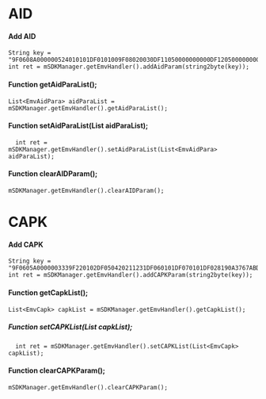 

# AID

#### Add AID

```
String key = "9F0608A000000524010101DF0101009F08020030DF11050000000000DF12050000000000DF130500000000009F1B04000186A0DF150400000000DF160100DF170100DF14039F3704DF1801319F7B06000000010000DF1906000000010000DF2006000000050000DF2106000000004000";
int ret = mSDKManager.getEmvHandler().addAidParam(string2byte(key));
```



#### Function  getAidParaList();

```
List<EmvAidPara> aidParaList = mSDKManager.getEmvHandler().getAidParaList();
```

#### Function  setAidParaList(List<EmvAidPara> aidParaList);

```
  int ret = mSDKManager.getEmvHandler().setAidParaList(List<EmvAidPara> aidParaList);
```

#### Function  clearAIDParam();

```
mSDKManager.getEmvHandler().clearAIDParam();
```

#### 

# CAPK

#### Add CAPK

```
String key = "9F0605A0000003339F220102DF050420211231DF060101DF070101DF028190A3767ABD1B6AA69D7F3FBF28C092DE9ED1E658BA5F0909AF7A1CCD907373B7210FDEB16287BA8E78E1529F443976FD27F991EC67D95E5F4E96B127CAB2396A94D6E45CDA44CA4C4867570D6B07542F8D4BF9FF97975DB9891515E66F525D2B3CBEB6D662BFB6C3F338E93B02142BFC44173A3764C56AADD202075B26DC2F9F7D7AE74BD7D00FD05EE430032663D27A57DF040103DF031403BB335A8549A03B87AB089D006F60852E4B8060";
int ret = mSDKManager.getEmvHandler().addCAPKParam(string2byte(key));
```

#### Function getCapkList();

```
List<EmvCapk> capkList = mSDKManager.getEmvHandler().getCapkList();
```

##### Function  setCAPKList(List<EmvCapk> capkList);

```
  int ret = mSDKManager.getEmvHandler().setCAPKList(List<EmvCapk> capkList);
```

#### Function  clearCAPKParam();

```
mSDKManager.getEmvHandler().clearCAPKParam();
```

##### 
